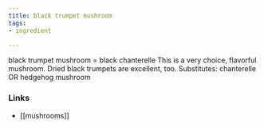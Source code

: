 ```yaml
---
title: black trumpet mushroom
tags:
- ingredient

---
```

black trumpet mushroom = black chanterelle This is a very choice, flavorful mushroom. Dried black trumpets are excellent, too. Substitutes: chanterelle OR hedgehog mushroom

### Links

* [[mushrooms]]

